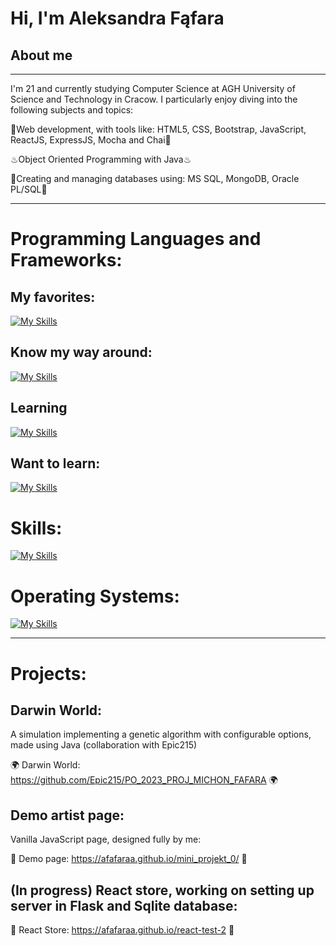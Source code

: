 # Hi, I'm Aleksandra Fąfara

## About me
---
I'm 21 and currently studying Computer Science at AGH University of Science and Technology in Cracow. I particularly enjoy diving into the following subjects and topics:

🌻Web development, with tools like: HTML5, CSS, Bootstrap, JavaScript, ReactJS, ExpressJS, Mocha and Chai🌻

♨Object Oriented Programming with Java♨

📖Creating and managing databases using: MS SQL, MongoDB, Oracle PL/SQL📖

---

# Programming Languages and Frameworks:
## My favorites:

[![My Skills](https://skillicons.dev/icons?i=js,html,css,react,java,bootstrap)](https://skillicons.dev)

## Know my way around:

[![My Skills](https://skillicons.dev/icons?i=python,c)](https://skillicons.dev)

## Learning

[![My Skills](https://skillicons.dev/icons?i=mongodb,nodejs,express)](https://skillicons.dev)

## Want to learn:

[![My Skills](https://skillicons.dev/icons?i=ts,vue,nextjs)](https://skillicons.dev)


# Skills:

[![My Skills](https://skillicons.dev/icons?i=git,github,vite)](https://skillicons.dev)

# Operating Systems:

[![My Skills](https://skillicons.dev/icons?i=ubuntu,windows)](https://skillicons.dev)

---

# Projects:

## Darwin World:
A simulation implementing a genetic algorithm with configurable options, made using Java (collaboration with Epic215)

🌍 Darwin World: https://github.com/Epic215/PO_2023_PROJ_MICHON_FAFARA 🌍

## Demo artist page:
Vanilla JavaScript page, designed fully by me:

🎨 Demo page: https://afafaraa.github.io/mini_projekt_0/ 🎨

## (In progress) React store, working on setting up server in Flask and Sqlite database:

🐞 React Store: https://afafaraa.github.io/react-test-2 🐞

